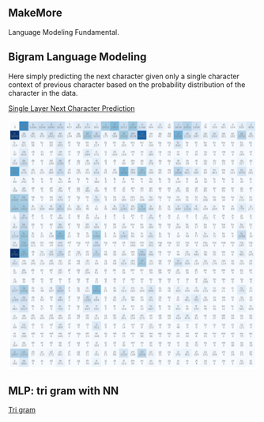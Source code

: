 ## MakeMore

Language Modeling Fundamental.

## Bigram Language Modeling

Here simply predicting the next character given only a single character context of previous character based on the probability distribution of the character in the data.

[Single Layer Next Character Prediction](./01_Bigram_Language_Model_NN.ipynb)

![Bigram Pair Count](./makemore_count.png)

## MLP: tri gram with NN
[Tri gram](./02_MLP.ipynb)
